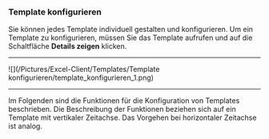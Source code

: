 ### Template konfigurieren  

Sie können jedes Template individuell gestalten und konfigurieren. Um ein Template zu konfigurieren, müssen Sie das Template aufrufen und auf die Schaltfläche **Details zeigen** klicken.  

---
![](/Pictures/Excel-Client/Templates/Template konfigurieren/template_konfigurieren_1.png)

---

Im Folgenden sind die Funktionen für die Konfiguration von Templates beschrieben. Die Beschreibung der Funktionen beziehen sich auf ein Template mit vertikaler Zeitachse. Das Vorgehen bei horizontaler Zeitachse ist analog.  
